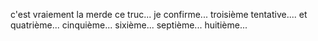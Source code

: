 c'est vraiement la merde ce truc...
je confirme...
troisième tentative....
et quatrième...
cinquième...
sixième...
septième...
huitième...
